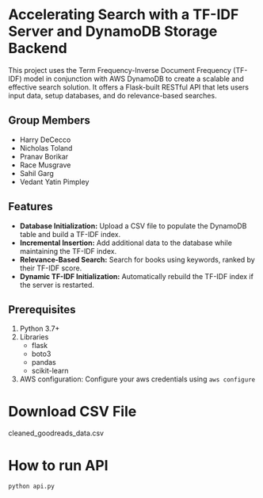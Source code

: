 # Accelerating Search with a TF-IDF Server and DynamoDB Storage Backend

This project uses the Term Frequency-Inverse Document Frequency (TF-IDF) model in conjunction with AWS DynamoDB to create a scalable and effective search solution. It offers a Flask-built RESTful API that lets users input data, setup databases, and do relevance-based searches.

## Group Members
- Harry DeCecco
- Nicholas Toland
- Pranav Borikar
- Race Musgrave
- Sahil Garg
- Vedant Yatin Pimpley

## Features

- **Database Initialization:** Upload a CSV file to populate the DynamoDB table and build a TF-IDF index.
- **Incremental Insertion:** Add additional data to the database while maintaining the TF-IDF index.
- **Relevance-Based Search:** Search for books using keywords, ranked by their TF-IDF score.
- **Dynamic TF-IDF Initialization:** Automatically rebuild the TF-IDF index if the server is restarted.

## Prerequisites
1. Python 3.7+
2. Libraries
   - flask
   - boto3
   - pandas
   - scikit-learn
3. AWS configuration:
   Configure your aws credentials using
   ```aws configure```


# Download CSV File
cleaned_goodreads_data.csv
# How to run API
```python api.py```
